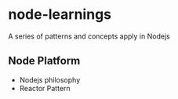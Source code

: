 # node-learnings

A series of patterns and concepts apply in Nodejs

## Node Platform

- Nodejs philosophy
- Reactor Pattern
